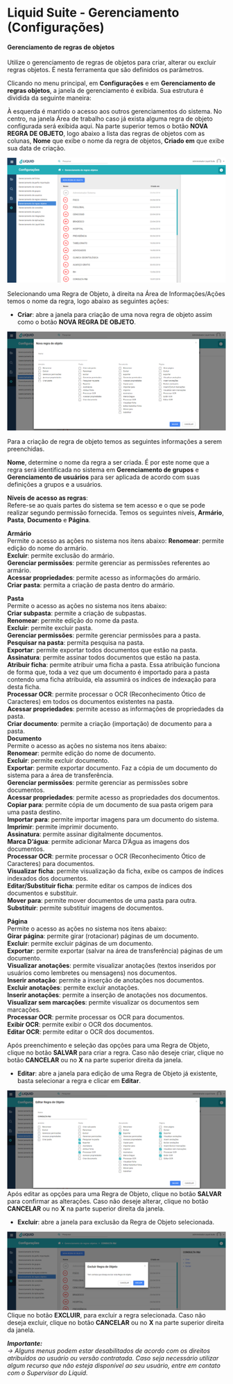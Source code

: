# Liquid Suite - Gerenciamento (Configurações)


#### Gerenciamento de regras de objetos

Utilize o gerenciamento de regras de objetos para criar, alterar ou excluir regras objetos. É nesta ferramenta que são definidos os parâmetros.  

Clicando no menu principal, em **Configurações** e em **Gerenciamento de regras objetos**, a janela de gerenciamento é exibida. Sua estrutura é dividida da seguinte maneira:  

À esquerda é mantido o acesso aos outros gerenciamentos do sistema.
No centro, na janela Área de trabalho caso já exista alguma regra de objeto configurada será exibida aqui. Na parte superior temos o botão **NOVA REGRA DE OBJETO**, logo abaixo a lista das regras de objetos com as colunas, **Nome** que exibe o nome da regra de objetos, **Criado em** que exibe sua data de criação.  

![Gerenciamento de regra objetos](img/090.png)  

Selecionando uma Regra de Objeto, à direita na Área de Informações/Ações temos o nome da regra, logo abaixo as seguintes ações:  

* **Criar**: abre a janela para criação de uma nova regra de objeto assim como o botão **NOVA REGRA DE OBJETO**.  

![Criar regras objetos](img/091.png)  

Para a criação de regra de objeto temos as seguintes informações a serem preenchidas.  

**Nome**, determine o nome da regra a ser criada. É por este nome que a regra será identificada no sistema em **Gerenciamento de grupos** e **Gerenciamento de usuários** para ser aplicada de acordo com suas definições a grupos e a usuários.
  
**Níveis de acesso as regras**:  
Refere-se ao quais partes do sistema se tem acesso e o que se pode realizar segundo permissão fornecida. Temos os seguintes níveis, **Armário**, **Pasta**, **Documento** e **Página**.  
     
**Armário**    
Permite o acesso as ações no sistema nos itens abaixo:
**Renomear**: permite edição do nome do armário.  
**Excluir**: permite exclusão do armário.  
**Gerenciar permissões**: permite gerenciar as permissões referentes ao armário.   
**Acessar propriedades**: permite acesso as informações do armário.  
**Criar pasta**: permita a criação de pasta dentro do armário.  
   
**Pasta**  
Permite o acesso as ações no sistema nos itens abaixo:  
**Criar subpasta**: permite a criação de subpastas.  
**Renomear**: permite edição do nome da pasta.  
**Excluir**: permite excluir pasta.  
**Gerenciar permissões**: permite gerenciar permissões para a pasta.  
**Pesquisar na pasta**: permita pesquisa na pasta.  
**Exportar**: permite exportar todos documentos que estão na pasta.  
**Assinatura**: permite assinar todos documentos que estão na pasta.  
**Atribuir ficha**: permite atribuir uma ficha a pasta. Essa atribuição funciona de forma que, toda a vez que um documento é importado para a pasta contendo uma ficha atribuída, ela assumirá os índices de indexação para desta ficha.    
**Processar OCR**: permite processar o OCR (Reconhecimento Ótico de Caracteres) em todos os documentos existentes na pasta.  
**Acessar propriedades**: permite acesso as informações de propriedades da pasta.  
**Criar documento**: permite a criação (importação) de documento para a pasta.  
**Documento**   
Permite o acesso as ações no sistema nos itens abaixo:   
**Renomear**: permite edição do nome de documento.  
**Excluir**: permite excluir documento.  
**Exportar**: permite exportar documento. Faz a cópia de um documento do sistema para a área de transferência.  
**Gerenciar permissões**: permite gerenciar as permissões sobre documentos.  
**Acessar propriedades**: permite acesso as propriedades dos documentos.  
**Copiar para**: permite cópia de um documento de sua pasta origem para uma pasta destino.  
**Importar para**: permite importar imagens para um documento do sistema.  
**Imprimir**: permite imprimir documento.  
**Assinatura**: permite assinar digitalmente documentos.  
**Marca D’água**: permite adicionar Marca D’Água as imagens dos documentos.  
**Processar OCR**: permite processar o OCR (Reconhecimento Ótico de Caracteres) para documentos.   
**Visualizar ficha**: permite visualização da ficha, exibe os campos de índices indexados dos documentos.  
**Editar/Substituir ficha**: permite editar os campos de índices dos documentos e substituir.  
**Mover para**: permite mover documentos de uma pasta para outra.  
**Substituir**: permite substituir imagens de documentos.  
     
**Página**  
Permite o acesso as ações no sistema nos itens abaixo:  
**Girar página**: permite girar (rotacionar) páginas de um documento.  
**Excluir**: permite excluir páginas de um documento.   
**Exportar**: permite exportar (salvar na área de transferência) páginas de um documento.  
**Visualizar anotações**: permite visualizar anotações (textos inseridos por usuários como lembretes ou mensagens) nos documentos.  
**Inserir anotação**: permite a inserção de anotações nos documentos.  
**Excluir anotações**: permite excluir anotações.  
**Inserir anotações**: permite a inserção de anotações nos documentos.  
**Visualizar sem marcações**: permite visualizar os documentos sem marcações.  
**Processar OCR**: permite processar os OCR para documentos.  
**Exibir OCR**: permite exibir o OCR dos documentos.  
**Editar OCR**: permite editar o OCR dos documentos.  

Após preenchimento e seleção das opções para uma Regra de Objeto, clique no botão **SALVAR** para criar a regra. Caso não deseje criar, clique no botão **CANCELAR** ou no **X** na parte superior direita da janela.  


* **Editar**: abre a janela para edição de uma Regra de Objeto já existente, basta selecionar a regra e clicar em **Editar**.  

![Editar regra de objeto](img/092.png)  
Após editar as opções para uma Regra de Objeto, clique no botão **SALVAR** para confirmar as alterações. Caso não deseje alterar, clique no botão **CANCELAR** ou no **X** na parte superior direita da janela.  

* **Excluir**: abre a janela para exclusão da Regra de Objeto selecionada.  

![Excluir regra de objeto](img/093.png)  
Clique no botão **EXCLUIR**, para excluir a regra selecionada. Caso não deseja excluir, clique no botão **CANCELAR** ou no **X** na parte superior direita da janela.  

***Importante:***    
*→ Alguns menus podem estar desabilitados de acordo com os direitos atribuídos ao usuário ou versão contratada. Caso seja necessário utilizar algum recurso que não esteja disponível ao seu usuário, entre em contato com o Supervisor do Liquid.*   
